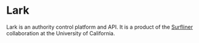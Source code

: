 Lark
====

Lark is an authority control platform and API. It is a product of the
[Surfliner](https://gitlab.com/surfliner/surfliner) collaboration at the
University of California.
